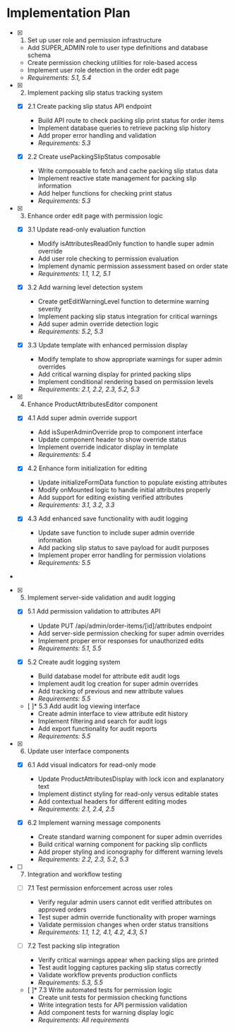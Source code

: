 # Implementation Plan

- [x] 1. Set up user role and permission infrastructure




  - Add SUPER_ADMIN role to user type definitions and database schema
  - Create permission checking utilities for role-based access
  - Implement user role detection in the order edit page
  - _Requirements: 5.1, 5.4_


- [x] 2. Implement packing slip status tracking system




  - [x] 2.1 Create packing slip status API endpoint


    - Build API route to check packing slip print status for order items
    - Implement database queries to retrieve packing slip history
    - Add proper error handling and validation
    - _Requirements: 5.3_
  
  - [x] 2.2 Create usePackingSlipStatus composable


    - Write composable to fetch and cache packing slip status data
    - Implement reactive state management for packing slip information
    - Add helper functions for checking print status
    - _Requirements: 5.3_

- [x] 3. Enhance order edit page with permission logic





  - [x] 3.1 Update read-only evaluation function


    - Modify isAttributesReadOnly function to handle super admin override
    - Add user role checking to permission evaluation
    - Implement dynamic permission assessment based on order state
    - _Requirements: 1.1, 1.2, 5.1_
  
  - [x] 3.2 Add warning level detection system


    - Create getEditWarningLevel function to determine warning severity
    - Implement packing slip status integration for critical warnings
    - Add super admin override detection logic
    - _Requirements: 5.2, 5.3_
  
  - [x] 3.3 Update template with enhanced permission display


    - Modify template to show appropriate warnings for super admin overrides
    - Add critical warning display for printed packing slips
    - Implement conditional rendering based on permission levels
    - _Requirements: 2.1, 2.2, 2.3, 5.2, 5.3_


- [x] 4. Enhance ProductAttributesEditor component




  - [x] 4.1 Add super admin override support


    - Add isSuperAdminOverride prop to component interface
    - Update component header to show override status
    - Implement override indicator display in template
    - _Requirements: 5.4_
  
  - [x] 4.2 Enhance form initialization for editing


    - Update initializeFormData function to populate existing attributes
    - Modify onMounted logic to handle initial attributes properly
    - Add support for editing existing verified attributes
    - _Requirements: 3.1, 3.2, 3.3_
  
  - [x] 4.3 Add enhanced save functionality with audit logging


    - Update save function to include super admin override information
    - Add packing slip status to save payload for audit purposes
    - Implement proper error handling for permission violations
    - _Requirements: 5.5_
-

- [x] 5. Implement server-side validation and audit logging




  - [x] 5.1 Add permission validation to attributes API


    - Update PUT /api/admin/order-items/[id]/attributes endpoint
    - Add server-side permission checking for super admin overrides
    - Implement proper error responses for unauthorized edits
    - _Requirements: 5.1, 5.5_
  
  - [x] 5.2 Create audit logging system


    - Build database model for attribute edit audit logs
    - Implement audit log creation for super admin overrides
    - Add tracking of previous and new attribute values
    - _Requirements: 5.5_
  
  - [ ]* 5.3 Add audit log viewing interface
    - Create admin interface to view attribute edit history
    - Implement filtering and search for audit logs
    - Add export functionality for audit reports
    - _Requirements: 5.5_

- [x] 6. Update user interface components







  - [x] 6.1 Add visual indicators for read-only mode


    - Update ProductAttributesDisplay with lock icon and explanatory text
    - Implement distinct styling for read-only versus editable states
    - Add contextual headers for different editing modes
    - _Requirements: 2.1, 2.4, 2.5_
  
  - [x] 6.2 Implement warning message components


    - Create standard warning component for super admin overrides
    - Build critical warning component for packing slip conflicts
    - Add proper styling and iconography for different warning levels
    - _Requirements: 2.2, 2.3, 5.2, 5.3_

- [ ] 7. Integration and workflow testing
  - [ ] 7.1 Test permission enforcement across user roles
    - Verify regular admin users cannot edit verified attributes on approved orders
    - Test super admin override functionality with proper warnings
    - Validate permission changes when order status transitions
    - _Requirements: 1.1, 1.2, 4.1, 4.2, 4.3, 5.1_
  
  - [ ] 7.2 Test packing slip integration
    - Verify critical warnings appear when packing slips are printed
    - Test audit logging captures packing slip status correctly
    - Validate workflow prevents production conflicts
    - _Requirements: 5.3, 5.5_
  
  - [ ]* 7.3 Write automated tests for permission logic
    - Create unit tests for permission checking functions
    - Write integration tests for API permission validation
    - Add component tests for warning display logic
    - _Requirements: All requirements_